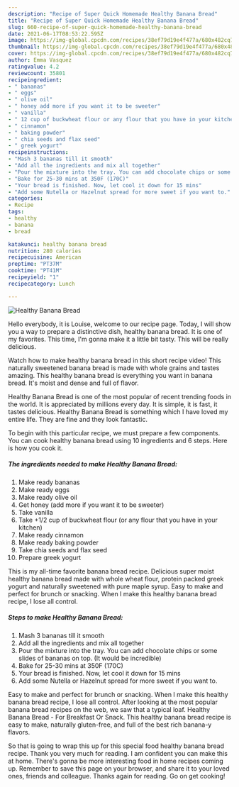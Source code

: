 ```yaml
---
description: "Recipe of Super Quick Homemade Healthy Banana Bread"
title: "Recipe of Super Quick Homemade Healthy Banana Bread"
slug: 660-recipe-of-super-quick-homemade-healthy-banana-bread
date: 2021-06-17T08:53:22.595Z
image: https://img-global.cpcdn.com/recipes/38ef79d19e4f477a/680x482cq70/healthy-banana-bread-recipe-main-photo.jpg
thumbnail: https://img-global.cpcdn.com/recipes/38ef79d19e4f477a/680x482cq70/healthy-banana-bread-recipe-main-photo.jpg
cover: https://img-global.cpcdn.com/recipes/38ef79d19e4f477a/680x482cq70/healthy-banana-bread-recipe-main-photo.jpg
author: Emma Vasquez
ratingvalue: 4.2
reviewcount: 35801
recipeingredient:
- " bananas"
- " eggs"
- " olive oil"
- " honey add more if you want it to be sweeter"
- " vanilla"
- " 12 cup of buckwheat flour or any flour that you have in your kitchen"
- " cinnamon"
- " baking powder"
- " chia seeds and flax seed"
- " greek yogurt"
recipeinstructions:
- "Mash 3 bananas till it smooth"
- "Add all the ingredients and mix all together"
- "Pour the mixture into the tray. You can add chocolate chips or some slides of bananas on top. (It would be incredible)"
- "Bake for 25-30 mins at 350F (170C)"
- "Your bread is finished. Now, let cool it down for 15 mins"
- "Add some Nutella or Hazelnut spread for more sweet if you want to."
categories:
- Recipe
tags:
- healthy
- banana
- bread

katakunci: healthy banana bread 
nutrition: 280 calories
recipecuisine: American
preptime: "PT37M"
cooktime: "PT41M"
recipeyield: "1"
recipecategory: Lunch

---
```



![Healthy Banana Bread](https://img-global.cpcdn.com/recipes/38ef79d19e4f477a/680x482cq70/healthy-banana-bread-recipe-main-photo.jpg)

Hello everybody, it is Louise, welcome to our recipe page. Today, I will show you a way to prepare a distinctive dish, healthy banana bread. It is one of my favorites. This time, I'm gonna make it a little bit tasty. This will be really delicious.

Watch how to make healthy banana bread in this short recipe video! This naturally sweetened banana bread is made with whole grains and tastes amazing. This healthy banana bread is everything you want in banana bread. It&#39;s moist and dense and full of flavor.

Healthy Banana Bread is one of the most popular of recent trending foods in the world. It is appreciated by millions every day. It is simple, it is fast, it tastes delicious. Healthy Banana Bread is something which I have loved my entire life. They are fine and they look fantastic.


To begin with this particular recipe, we must prepare a few components. You can cook healthy banana bread using 10 ingredients and 6 steps. Here is how you cook it.

<!--inarticleads1-->

##### The ingredients needed to make Healthy Banana Bread:

1. Make ready  bananas
1. Make ready  eggs
1. Make ready  olive oil
1. Get  honey (add more if you want it to be sweeter)
1. Take  vanilla
1. Take  +1/2 cup of buckwheat flour (or any flour that you have in your kitchen)
1. Make ready  cinnamon
1. Make ready  baking powder
1. Take  chia seeds and flax seed
1. Prepare  greek yogurt


This is my all-time favorite banana bread recipe. Delicious super moist healthy banana bread made with whole wheat flour, protein packed greek yogurt and naturally sweetened with pure maple syrup. Easy to make and perfect for brunch or snacking. When I make this healthy banana bread recipe, I lose all control. 

<!--inarticleads2-->

##### Steps to make Healthy Banana Bread:

1. Mash 3 bananas till it smooth
1. Add all the ingredients and mix all together
1. Pour the mixture into the tray. You can add chocolate chips or some slides of bananas on top. (It would be incredible)
1. Bake for 25-30 mins at 350F (170C)
1. Your bread is finished. Now, let cool it down for 15 mins
1. Add some Nutella or Hazelnut spread for more sweet if you want to.


Easy to make and perfect for brunch or snacking. When I make this healthy banana bread recipe, I lose all control. After looking at the most popular banana bread recipes on the web, we saw that a typical loaf. Healthy Banana Bread - For Breakfast Or Snack. This healthy banana bread recipe is easy to make, naturally gluten-free, and full of the best rich banana-y flavors. 

So that is going to wrap this up for this special food healthy banana bread recipe. Thank you very much for reading. I am confident you can make this at home. There's gonna be more interesting food in home recipes coming up. Remember to save this page on your browser, and share it to your loved ones, friends and colleague. Thanks again for reading. Go on get cooking!
